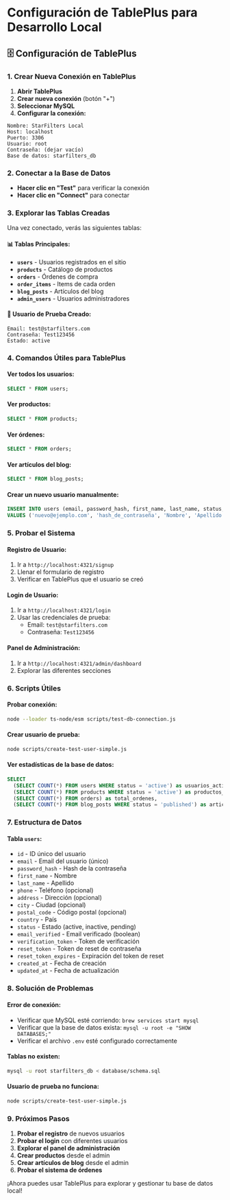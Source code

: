 # Configuración de TablePlus para Desarrollo Local

## 🗄️ **Configuración de TablePlus**

### **1. Crear Nueva Conexión en TablePlus**

1. **Abrir TablePlus**
2. **Crear nueva conexión** (botón "+")
3. **Seleccionar MySQL**
4. **Configurar la conexión:**

```
Nombre: StarFilters Local
Host: localhost
Puerto: 3306
Usuario: root
Contraseña: (dejar vacío)
Base de datos: starfilters_db
```

### **2. Conectar a la Base de Datos**

- **Hacer clic en "Test"** para verificar la conexión
- **Hacer clic en "Connect"** para conectar

### **3. Explorar las Tablas Creadas**

Una vez conectado, verás las siguientes tablas:

#### **📊 Tablas Principales:**
- **`users`** - Usuarios registrados en el sitio
- **`products`** - Catálogo de productos
- **`orders`** - Órdenes de compra
- **`order_items`** - Items de cada orden
- **`blog_posts`** - Artículos del blog
- **`admin_users`** - Usuarios administradores

#### **👤 Usuario de Prueba Creado:**
```
Email: test@starfilters.com
Contraseña: Test123456
Estado: active
```

### **4. Comandos Útiles para TablePlus**

#### **Ver todos los usuarios:**
```sql
SELECT * FROM users;
```

#### **Ver productos:**
```sql
SELECT * FROM products;
```

#### **Ver órdenes:**
```sql
SELECT * FROM orders;
```

#### **Ver artículos del blog:**
```sql
SELECT * FROM blog_posts;
```

#### **Crear un nuevo usuario manualmente:**
```sql
INSERT INTO users (email, password_hash, first_name, last_name, status, email_verified) 
VALUES ('nuevo@ejemplo.com', 'hash_de_contraseña', 'Nombre', 'Apellido', 'active', true);
```

### **5. Probar el Sistema**

#### **Registro de Usuario:**
1. Ir a `http://localhost:4321/signup`
2. Llenar el formulario de registro
3. Verificar en TablePlus que el usuario se creó

#### **Login de Usuario:**
1. Ir a `http://localhost:4321/login`
2. Usar las credenciales de prueba:
   - Email: `test@starfilters.com`
   - Contraseña: `Test123456`

#### **Panel de Administración:**
1. Ir a `http://localhost:4321/admin/dashboard`
2. Explorar las diferentes secciones

### **6. Scripts Útiles**

#### **Probar conexión:**
```bash
node --loader ts-node/esm scripts/test-db-connection.js
```

#### **Crear usuario de prueba:**
```bash
node scripts/create-test-user-simple.js
```

#### **Ver estadísticas de la base de datos:**
```sql
SELECT 
  (SELECT COUNT(*) FROM users WHERE status = 'active') as usuarios_activos,
  (SELECT COUNT(*) FROM products WHERE status = 'active') as productos_activos,
  (SELECT COUNT(*) FROM orders) as total_ordenes,
  (SELECT COUNT(*) FROM blog_posts WHERE status = 'published') as articulos_publicados;
```

### **7. Estructura de Datos**

#### **Tabla `users`:**
- `id` - ID único del usuario
- `email` - Email del usuario (único)
- `password_hash` - Hash de la contraseña
- `first_name` - Nombre
- `last_name` - Apellido
- `phone` - Teléfono (opcional)
- `address` - Dirección (opcional)
- `city` - Ciudad (opcional)
- `postal_code` - Código postal (opcional)
- `country` - País
- `status` - Estado (active, inactive, pending)
- `email_verified` - Email verificado (boolean)
- `verification_token` - Token de verificación
- `reset_token` - Token de reset de contraseña
- `reset_token_expires` - Expiración del token de reset
- `created_at` - Fecha de creación
- `updated_at` - Fecha de actualización

### **8. Solución de Problemas**

#### **Error de conexión:**
- Verificar que MySQL esté corriendo: `brew services start mysql`
- Verificar que la base de datos exista: `mysql -u root -e "SHOW DATABASES;"`
- Verificar el archivo `.env` esté configurado correctamente

#### **Tablas no existen:**
```bash
mysql -u root starfilters_db < database/schema.sql
```

#### **Usuario de prueba no funciona:**
```bash
node scripts/create-test-user-simple.js
```

### **9. Próximos Pasos**

1. **Probar el registro** de nuevos usuarios
2. **Probar el login** con diferentes usuarios
3. **Explorar el panel de administración**
4. **Crear productos** desde el admin
5. **Crear artículos de blog** desde el admin
6. **Probar el sistema de órdenes**

¡Ahora puedes usar TablePlus para explorar y gestionar tu base de datos local!
